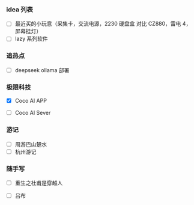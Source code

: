### idea 列表

- [ ] 最近买的小玩意（采集卡，交流电源，2230 硬盘盒 对比 CZ880，雷电 4，屏幕挂灯）
- [ ] lazy 系列软件

### 追热点
- [ ] deepseek ollama 部署


### 极限科技

- [x]  Coco AI APP
- [ ] Coco AI Sever


### 游记
- [ ] 周游巴山楚水
- [ ] 杭州游记

### 随手写
- [ ] 重生之杜甫是穿越人
- [ ] 吕布





